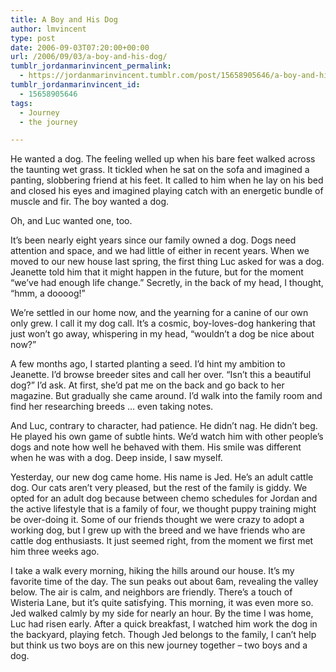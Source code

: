 ```yaml
---
title: A Boy and His Dog
author: lmvincent
type: post
date: 2006-09-03T07:20:00+00:00
url: /2006/09/03/a-boy-and-his-dog/
tumblr_jordanmarinvincent_permalink:
  - https://jordanmarinvincent.tumblr.com/post/15658905646/a-boy-and-his-dog
tumblr_jordanmarinvincent_id:
  - 15658905646
tags:
  - Journey
  - the journey

---
```

He wanted a dog. The feeling welled up when his bare feet walked across the taunting wet grass. It tickled when he sat on the sofa and imagined a panting, slobbering friend at his feet. It called to him when he lay on his bed and closed his eyes and imagined playing catch with an energetic bundle of muscle and fir. The boy wanted a dog.

Oh, and Luc wanted one, too.<!--more-->

It’s been nearly eight years since our family owned a dog. Dogs need attention and space, and we had little of either in recent years. When we moved to our new house last spring, the first thing Luc asked for was a dog. Jeanette told him that it might happen in the future, but for the moment “we’ve had enough life change.” Secretly, in the back of my head, I thought, “hmm, a doooog!”

We’re settled in our home now, and the yearning for a canine of our own only grew. I call it my dog call. It’s a cosmic, boy-loves-dog hankering that just won’t go away, whispering in my head, “wouldn’t a dog be nice about now?”

A few months ago, I started planting a seed. I’d hint my ambition to Jeanette. I’d browse breeder sites and call her over. “Isn’t this a beautiful dog?” I’d ask. At first, she’d pat me on the back and go back to her magazine. But gradually she came around. I’d walk into the family room and find her researching breeds … even taking notes.

And Luc, contrary to character, had patience. He didn’t nag. He didn’t beg. He played his own game of subtle hints. We’d watch him with other people’s dogs and note how well he behaved with them. His smile was different when he was with a dog. Deep inside, I saw myself.

Yesterday, our new dog came home. His name is Jed. He’s an adult cattle dog. Our cats aren’t very pleased, but the rest of the family is giddy. We opted for an adult dog because between chemo schedules for Jordan and the active lifestyle that is a family of four, we thought puppy training might be over-doing it. Some of our friends thought we were crazy to adopt a working dog, but I grew up with the breed and we have friends who are cattle dog enthusiasts. It just seemed right, from the moment we first met him three weeks ago.

I take a walk every morning, hiking the hills around our house. It’s my favorite time of the day. The sun peaks out about 6am, revealing the valley below. The air is calm, and neighbors are friendly. There’s a touch of Wisteria Lane, but it’s quite satisfying. This morning, it was even more so. Jed walked calmly by my side for nearly an hour. By the time I was home, Luc had risen early. After a quick breakfast, I watched him work the dog in the backyard, playing fetch. Though Jed belongs to the family, I can’t help but think us two boys are on this new journey together – two boys and a dog.

<div class="blogger-post-footer">
  <img loading="lazy" src="https://blogger.googleusercontent.com/tracker/9039099668816362935-6696079436609988545?l=jordansjourney2.blogspot.com" alt="" width="1" height="1" />
</div>
